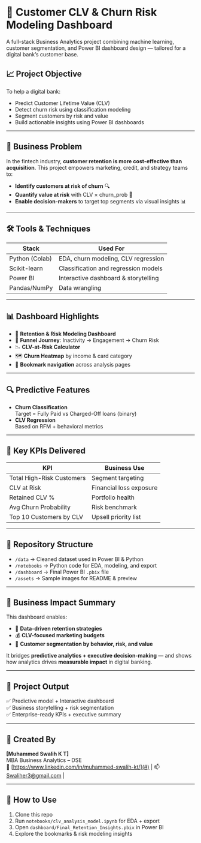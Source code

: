 # 🧠 Customer CLV & Churn Risk Modeling Dashboard

A full-stack Business Analytics project combining machine learning, customer segmentation, and Power BI dashboard design — tailored for a digital bank’s customer base.  

## 📈 Project Objective

To help a digital bank:
- Predict Customer Lifetime Value (CLV)
- Detect churn risk using classification modeling
- Segment customers by risk and value
- Build actionable insights using Power BI dashboards

---

## 🧩 Business Problem

In the fintech industry, **customer retention is more cost-effective than acquisition**. This project empowers marketing, credit, and strategy teams to:
- **Identify customers at risk of churn** 🔍
- **Quantify value at risk** with CLV × churn_prob 💸
- **Enable decision-makers** to target top segments via visual insights 📊

---

## 🛠️ Tools & Techniques

| Stack        | Used For                            |
|--------------|--------------------------------------|
| Python (Colab) | EDA, churn modeling, CLV regression |
| Scikit-learn  | Classification and regression models |
| Power BI      | Interactive dashboard & storytelling |
| Pandas/NumPy  | Data wrangling                      |

---

## 📊 Dashboard Highlights

- 🎯 **Retention & Risk Modeling Dashboard**
- 🧠 **Funnel Journey**: Inactivity → Engagement → Churn Risk
- 📉 **CLV-at-Risk Calculator**
- 🗺️ **Churn Heatmap** by income & card category
- 📍 **Bookmark navigation** across analysis pages

---

## 🔍 Predictive Features

- **Churn Classification**  
  Target = Fully Paid vs Charged-Off loans (binary)
- **CLV Regression**  
  Based on RFM + behavioral metrics

---

## 🧮 Key KPIs Delivered

| KPI | Business Use |
|-----|---------------|
| Total High-Risk Customers | Segment targeting |
| CLV at Risk | Financial loss exposure |
| Retained CLV % | Portfolio health |
| Avg Churn Probability | Risk benchmark |
| Top 10 Customers by CLV | Upsell priority list |

---

## 📁 Repository Structure

- `/data` → Cleaned dataset used in Power BI & Python
- `/notebooks` → Python code for EDA, modeling, and export
- `/dashboard` → Final Power BI `.pbix` file
- `/assets` → Sample images for README & preview


---

## 📌 Business Impact Summary

This dashboard enables:
- 🔧 **Data-driven retention strategies**
- 💰 **CLV-focused marketing budgets**
- 🧠 **Customer segmentation by behavior, risk, and value**

It bridges **predictive analytics + executive decision-making** — and shows how analytics drives **measurable impact** in digital banking.

---

## 🚀 Project Output

✅ Predictive model + Interactive dashboard  
✅ Business storytelling + risk segmentation  
✅ Enterprise-ready KPIs + executive summary  

---

## 👤 Created By

**[Muhammed Swalih K T]**  
MBA Business Analytics – DSE  
🔗 [https://www.linkedin.com/in/muhammed-swalih-kt/](#) | 📫 [Swaliher3@gmail.com](#) |

---

## 📌 How to Use

1. Clone this repo  
2. Run `notebooks/clv_analysis_model.ipynb` for EDA + export  
3. Open `dashboard/Final_Retention_Insights.pbix` in Power BI  
4. Explore the bookmarks & risk modeling insights  
